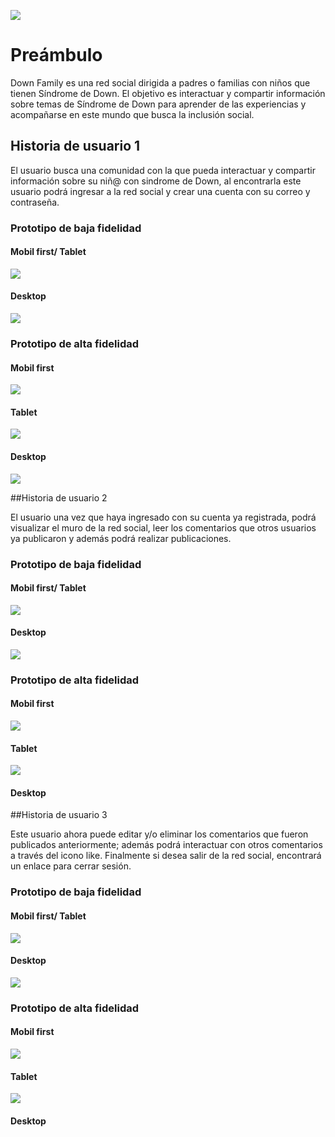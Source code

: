 
![](https://postimg.cc/n988Z22M)

# Preámbulo

Down Family es una red social dirigida a padres o familias con niños que tienen Síndrome de Down. El objetivo es interactuar y compartir información sobre temas de Síndrome de Down para aprender de las experiencias y acompañarse en este mundo que busca la inclusión social.

## Historia de usuario 1

El usuario busca una comunidad con la que pueda interactuar y compartir información sobre su niñ@ con sindrome de Down, al encontrarla este usuario podrá ingresar a la red social y crear una cuenta con su correo y contraseña.

### Prototipo de baja fidelidad 
#### Mobil first/ Tablet
![](https://raw.githubusercontent.com/Gabawong/DEV001-social-network/main/src/img/HU1%20-%20PBF%20-%20%20Mobil%20.png)
#### Desktop
![](https://raw.githubusercontent.com/Gabawong/DEV001-social-network/main/src/img/HU1%20-%20PBF%20-%20%20Desktop.png)

### Prototipo de alta fidelidad
#### Mobil first
![](https://raw.githubusercontent.com/Gabawong/DEV001-social-network/main/src/img/HU1%20-%20PAF%20-%20%20Mobil.png)
#### Tablet
![](https://raw.githubusercontent.com/Gabawong/DEV001-social-network/main/src/img/HU1%20-%20PAF%20-%20%20Tablet%20.png)
#### Desktop
![](https://raw.githubusercontent.com/Gabawong/DEV001-social-network/main/src/img/HU1%20-%20PAF%20-%20%20Desktop.png)

##Historia de usuario 2

El usuario una vez que haya ingresado con su cuenta ya registrada, podrá visualizar el muro de la red social, leer los comentarios que otros usuarios ya publicaron y además podrá realizar publicaciones.

### Prototipo de baja fidelidad 
#### Mobil first/ Tablet
![](https://raw.githubusercontent.com/Gabawong/DEV001-social-network/main/src/img/HU2%20-%20PBF%20-%20Mobil.png)
#### Desktop
![](https://raw.githubusercontent.com/Gabawong/DEV001-social-network/main/src/img/HU2%20-%20PBF%20-%20Desktop.png)

### Prototipo de alta fidelidad
#### Mobil first
![](https://raw.githubusercontent.com/Gabawong/DEV001-social-network/main/src/img/HU2%20-%20PAF%20-%20Mobil.png)
#### Tablet
![](https://raw.githubusercontent.com/Gabawong/DEV001-social-network/main/src/img/HU2%20-%20PAF%20-%20Tablet.png)
#### Desktop

##Historia de usuario 3

Este usuario ahora puede editar  y/o eliminar los comentarios que fueron publicados anteriormente; además podrá interactuar con otros comentarios a través del icono like. Finalmente si desea salir de la red social, encontrará un enlace para cerrar sesión.

### Prototipo de baja fidelidad 
#### Mobil first/ Tablet
![](https://raw.githubusercontent.com/Gabawong/DEV001-social-network/main/src/img/HU3%20-%20PBF%20-%20Mobil.png)
#### Desktop
![](https://raw.githubusercontent.com/Gabawong/DEV001-social-network/main/src/img/HU3%20-%20PBF%20-%20Desktop.png)

### Prototipo de alta fidelidad
#### Mobil first
![](https://raw.githubusercontent.com/Gabawong/DEV001-social-network/main/src/img/HU3%20-%20PAF%20-%20Mobil.png)
#### Tablet
![](https://raw.githubusercontent.com/Gabawong/DEV001-social-network/main/src/img/HU3%20-%20PAF%20-%20Tablet.png)
#### Desktop

